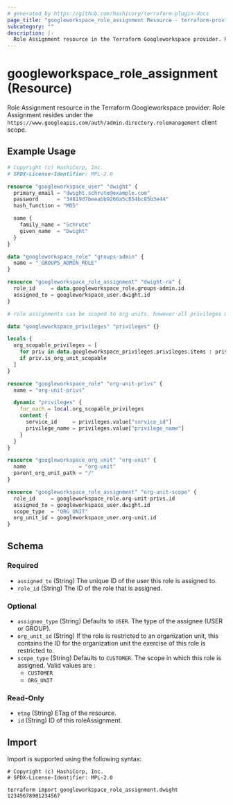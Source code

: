 ```yaml
---
# generated by https://github.com/hashicorp/terraform-plugin-docs
page_title: "googleworkspace_role_assignment Resource - terraform-provider-googleworkspace"
subcategory: ""
description: |-
  Role Assignment resource in the Terraform Googleworkspace provider. Role Assignment resides under the https://www.googleapis.com/auth/admin.directory.rolemanagement client scope.
---
```


# googleworkspace_role_assignment (Resource)

Role Assignment resource in the Terraform Googleworkspace provider. Role Assignment resides under the `https://www.googleapis.com/auth/admin.directory.rolemanagement` client scope.

## Example Usage

```terraform
# Copyright (c) HashiCorp, Inc.
# SPDX-License-Identifier: MPL-2.0

resource "googleworkspace_user" "dwight" {
  primary_email = "dwight.schrute@example.com"
  password      = "34819d7beeabb9260a5c854bc85b3e44"
  hash_function = "MD5"

  name {
    family_name = "Schrute"
    given_name  = "Dwight"
  }
}

data "googleworkspace_role" "groups-admin" {
  name = "_GROUPS_ADMIN_ROLE"
}

resource "googleworkspace_role_assignment" "dwight-ra" {
  role_id     = data.googleworkspace_role.groups-admin.id
  assigned_to = googleworkspace_user.dwight.id
}

# role assignments can be scoped to org units, however all privileges must be org_unit compatible

data "googleworkspace_privileges" "privileges" {}

locals {
  org_scopable_privileges = [
    for priv in data.googleworkspace_privileges.privileges.items : priv
    if priv.is_org_unit_scopable
  ]
}

resource "googleworkspace_role" "org-unit-privs" {
  name = "org-unit-privs"

  dynamic "privileges" {
    for_each = local.org_scopable_privileges
    content {
      service_id     = privileges.value["service_id"]
      privilege_name = privileges.value["privilege_name"]
    }
  }
}

resource "googleworkspace_org_unit" "org-unit" {
  name                 = "org-unit"
  parent_org_unit_path = "/"
}

resource "googleworkspace_role_assignment" "org-unit-scope" {
  role_id     = googleworkspace_role.org-unit-privs.id
  assigned_to = googleworkspace_user.dwight.id
  scope_type  = "ORG_UNIT"
  org_unit_id = googleworkspace_user.org-unit.id
}
```

<!-- schema generated by tfplugindocs -->
## Schema

### Required

- `assigned_to` (String) The unique ID of the user this role is assigned to.
- `role_id` (String) The ID of the role that is assigned.

### Optional

- `assignee_type` (String) Defaults to `USER`. The type of the assignee (USER or GROUP).
- `org_unit_id` (String) If the role is restricted to an organization unit, this contains the ID for the organization unit the exercise of this role is restricted to.
- `scope_type` (String) Defaults to `CUSTOMER`. The scope in which this role is assigned. Valid values are :
	- `CUSTOMER`
	- `ORG_UNIT`

### Read-Only

- `etag` (String) ETag of the resource.
- `id` (String) ID of this roleAssignment.

## Import

Import is supported using the following syntax:

```shell
# Copyright (c) HashiCorp, Inc.
# SPDX-License-Identifier: MPL-2.0

terraform import googleworkspace_role_assignment.dwight 12345678901234567
```
